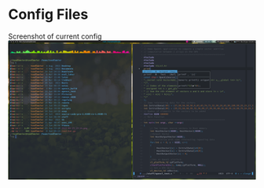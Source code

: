 # Config Files
Screenshot of current config
![alt text](https://github.com/tsedlmeier/dotfiles/blob/main/doc/screenshot.PNG)
